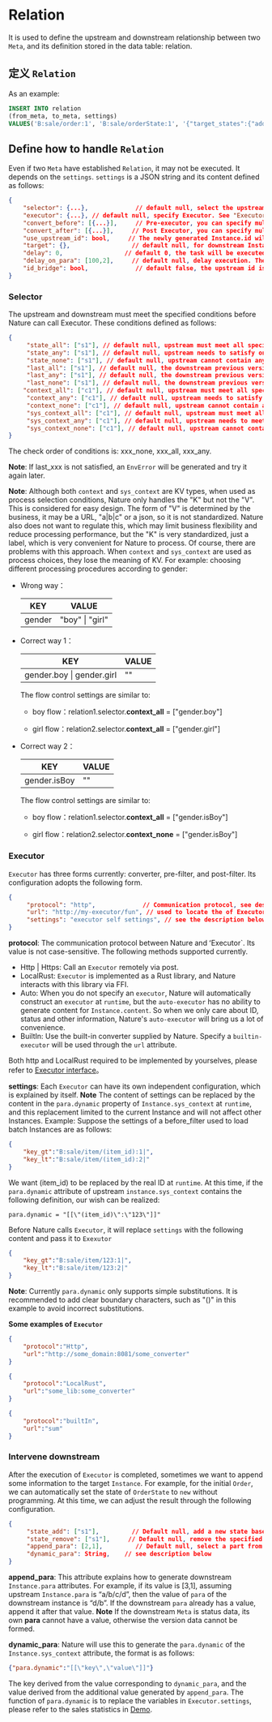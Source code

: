 # Relation

It is used to define the upstream and downstream relationship between two `Meta`, and its definition stored in the data table: relation.

## 定义 `Relation`

As an example:

```sql
INSERT INTO relation
(from_meta, to_meta, settings)
VALUES('B:sale/order:1', 'B:sale/orderState:1', '{"target_states":{"add":["new"]}}');
```

## Define how to handle `Relation`

Even if two `Meta` have established `Relation`, it may not be executed. It depends on the `settings`. `settings` is a JSON string and its content defined as follows:

```json
{
    "selector": {...},             // default null, select the upstream that meets the conditions. See "Selector" below
    "executor": {...}, // default null, specify Executor. See "Executor" below
    "convert_before": [{...}],     // Pre-executor, you can specify multiple, will be execute in the given order.
    "convert_after": [{...}],     // Post Executor, you can specify multiple, will be execute in the given order.
    "use_upstream_id": bool,     // The newly generated Instance.id will use the upstream Instance.id
    "target": {},                 // default null, for downstream Instance intervention, see "downstream Intervention" below
    "delay": 0,                 // default 0, the task will be executed after the specified number of seconds from the current time
    "delay_on_para": [100,2],     // default null, delay execution. The first value of the array is the delay in seconds, and the second value is the position of the base time, which is located in the upstream Instance.para.
    "id_bridge": bool,             // default false, the upstream id is not used downstream, but the downstream of the downstream will use it, then you need to set this value to true
}
```

### Selector

The upstream and downstream must meet the specified conditions before Nature can call Executor. These conditions defined as follows:

```json
{
     "state_all": ["s1"], // default null, upstream must meet all specified states
     "state_any": ["s1"], // default null, upstream needs to satisfy one of the states
     "state_none": ["s1"], // default null, upstream cannot contain any given state
     "last_all": ["s1"], // default null, the downstream previous version must meet all specified states
     "last_any": ["s1"], // default null, the downstream previous version needs to meet one of the states
     "last_none": ["s1"], // default null, the downstream previous version cannot contain any given status
    "context_all": ["c1"], // default null, upstream must meet all specified context
     "context_any": ["c1"], // default null, upstream needs to satisfy one of the context
     "context_none": ["c1"], // default null, upstream cannot contain any given context
     "sys_context_all": ["c1"], // default null, upstream must meet all specified sys_context
     "sys_context_any": ["c1"], // default null, upstream needs to meet one of the sys_context
     "sys_context_none": ["c1"], // default null, upstream cannot contain any given sys_context
}
```

The check order of conditions is: xxx_none, xxx_all, xxx_any.

**Note**: If last_xxx is not satisfied, an `EnvError` will be generated and try it again later.

**Note**: Although both `context` and `sys_context` are KV types, when used as process selection conditions, Nature only handles the "K" but not the "V". This is considered for easy design. The form of "V" is determined by the business, it may be a URL,  "a|b|c" or a json, so it is not standardized. Nature also does not want to regulate this, which may limit business flexibility and reduce processing performance, but the "K" is very standardized, just a label, which is very convenient for Nature to process. Of course, there are problems with this approach. When `context` and `sys_context` are used as process choices, they lose the meaning of KV. For example: choosing different processing procedures according to gender:

- Wrong way：
  
  | KEY    | VALUE           |
  | ------ | --------------- |
  | gender | "boy" \| "girl" |

- Correct way 1：
  
  | KEY                       | VALUE |
  | ------------------------- | ----- |
  | gender.boy \| gender.girl | ""    |
  
  The flow control settings are similar to:
  
  - boy flow：relation1.selector.**context_all** = ["gender.boy"]
  
  - girl flow：relation2.selector.**context_all** = ["gender.girl"]

- Correct way 2：
  
  | KEY          | VALUE |
  | ------------ | ----- |
  | gender.isBoy | ""    |
  
  The flow control settings are similar to:
  
  - boy flow：relation1.selector.**context_all** = ["gender.isBoy"]
  
  - girl flow：relation2.selector.**context_none** = ["gender.isBoy"]

### Executor

`Executor` has three forms currently: converter, pre-filter, and post-filter. Its configuration adopts the following form.

```json
{
     "protocol": "http",             // Communication protocol, see description below.
     "url": "http://my-executor/fun", // used to locate the of Executor
     "settings": "executor self settings", // see the description below.
}
```

**protocol**: The communication protocol between Nature and ʻExecutor`. Its value is not case-sensitive. The following methods supported currently.

- Http | Https: Call an `Executor` remotely via post.
- LocalRust: `Executor` is implemented as a Rust library, and Nature interacts with this library via FFI.
- Auto: When you do not specify an `executor`, Nature will automatically construct an `executor` at `runtime`, but the `auto-executor` has no ability to generate content for `Instance.content`. So when we only care about ID, status and other information, Nature's `auto-executor` will bring us a lot of convenience.
- BuiltIn: Use the built-in converter supplied by Nature. Specify a `builtin-executor` will be used through the `url` attribute.

Both http and LocalRust required to be implemented by yourselves, please refer to [Executor interface](executor.md)。

**settings**: Each `Executor` can have its own independent configuration, which is explained by itself. **Note** The content of settings can be replaced by the content in the `para.dynamic` property of `Instance.sys_context` at `runtime`, and this replacement limited to the current Instance and will not affect other Instances. Example: Suppose the settings of a before_filter used to load batch Instances are as follows:

```json
{
    "key_gt":"B:sale/item/(item_id):1|",
    "key_lt":"B:sale/item/(item_id):2|"
}
```

We want (item_id) to be replaced by the real ID at `runtime`. At this time, if the `para.dynamic` attribute of upstream `instance.sys_context` contains the following definition, our wish can be realized:

```properties
para.dynamic = "[[\"(item_id)\":\"123\"]]"
```

Before Nature calls `Executor`, it will replace `settings` with the following content and pass it to `Exexutor`

```json
{
    "key_gt":"B:sale/item/123:1|",
    "key_lt":"B:sale/item/123:2|"
}
```

**Note**: Currently `para.dynamic` only supports simple substitutions. It is recommended to add clear boundary characters, such as "()" in this example to avoid incorrect substitutions.

**Some examples of `Executor`**

```json
{
    "protocol":"Http",
    "url":"http://some_domain:8081/some_converter"
}
```

```json
{
    "protocol":"LocalRust",
    "url":"some_lib:some_converter"
}
```

```json
{
    "protocol":"builtIn",
    "url":"sum"
}
```

### Intervene downstream

After the execution of `Executor` is completed, sometimes we want to append some information to the target `Instance`. For example, for the initial `Order`, we can automatically set the state of `OrderState` to `new` without programming. At this time, we can adjust the result through the following configuration.

```json
{
     "state_add": ["s1"],         // Default null, add a new state based on the previous state, the state must be defined in `Meta`.
     "state_remove": ["s1"],     // Default null, remove the specified state from the previous state.
     "append_para": [2,1],         // Default null, select a part from the upstream Instance.para and append it to the downstream Instance.para. See below for details.
     "dynamic_para": String,    // see description below
}
```

**append_para**: This attribute explains how to generate downstream `Instance.para` attributes. For example, if its value is [3,1], assuming upstream `Instance.para` is “a/b/c/d”, then the value of `para` of the downstream instance is “d/b”. If the downstream `para` already has a value, append it after that value. **Note** If the downstream `Meta` is status data, its own **para** cannot have a value, otherwise the version data cannot be formed.

**dynamic_para**: Nature will use this to generate the `para.dynamic` of the `Instance.sys_context` attribute, the format is as follows:

```json
{"para.dynamic":"[[\"key\",\"value\"]]"}
```

The key derived from the value corresponding to `dynamic_para`, and the value derived from the additional value generated by `append_para`. The function of `para.dynamic` is to replace the variables in `Executor.settings`, please refer to the sales statistics in [Demo](../../../nature-demo/README_EN.md).